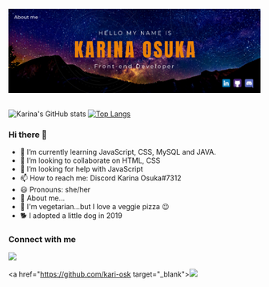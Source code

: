![I am Front-end Developer](https://github.com/kari-osk/kari-osk/blob/main/about_me.png)
##
![Karina's GitHub stats](https://github-readme-stats.vercel.app/api?username=kari-osk&show_icons=true&theme=radical)
[![Top Langs](https://github-readme-stats.vercel.app/api/top-langs/?username=kari-osk&layout=compact)](https://github.com/kari-osk/github-readme-stats)

### Hi there 👋

- 🌱 I’m currently learning JavaScript, CSS, MySQL and JAVA. 
- 👯 I’m looking to collaborate on HTML, CSS
- 🤔 I’m looking for help with JavaScript
- 📫 How to reach me: Discord Karina Osuka#7312
- 😃 Pronouns: she/her
- 🌸 About me...
- 🥦 I'm vegetarian...but I love a veggie pizza 😉
- 🐕 I adopted a little dog in 2019

### Connect with me
<div>
  <a href="https://www.linkedin.com/in/karina-osuka-84129a20b/" target="_blank"><img src="https://img.shields.io/badge/LinkedIn-0077B5?style=for-the-badge&logo=linkedin&logoColor=white" target="_blank"></a>
  
  <a href="https://github.com/kari-osk target="_blank"><img src="https://img.shields.io/badge/GitHub-100000?style=for-the-badge&logo=github&logoColor=white" target="_blank"></a>
</div>    
